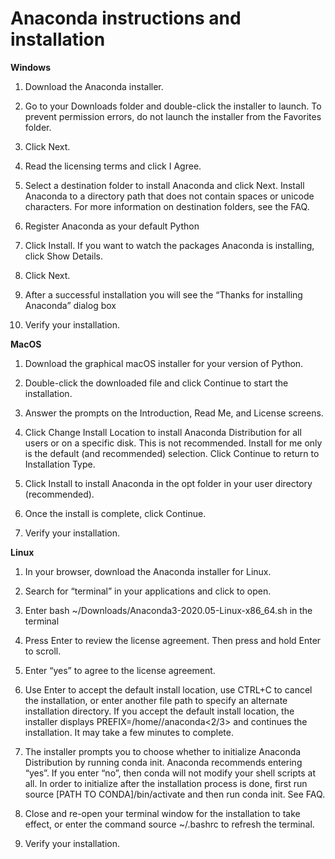 # Anaconda instructions and installation



**Windows** 

1. Download the Anaconda installer. 

2. Go to your Downloads folder and double-click the installer to launch. To prevent permission errors, do not launch the installer from the Favorites folder. 

3. Click Next. 

4. Read the licensing terms and click I Agree. 

5. Select a destination folder to install Anaconda and click Next. Install Anaconda to a directory path that does not contain spaces or unicode characters. For more information on destination folders, see the FAQ. 

6. Register Anaconda as your default Python 

7. Click Install. If you want to watch the packages Anaconda is installing, click Show Details. 

8. Click Next. 

9. After a successful installation you will see the “Thanks for installing Anaconda” dialog box 

10. Verify your installation. 

 



**MacOS** 

1. Download the graphical macOS installer for your version of Python. 

2. Double-click the downloaded file and click Continue to start the installation. 

3. Answer the prompts on the Introduction, Read Me, and License screens. 

4. Click Change Install Location to install Anaconda Distribution for all users or on a specific disk. This is not recommended. Install for me only is the default (and recommended) selection. Click Continue to return to Installation Type. 

5. Click Install to install Anaconda in the opt folder in your user directory (recommended). 

6. Once the install is complete, click Continue. 

7. Verify your installation. 

 



**Linux** 

1. In your browser, download the Anaconda installer for Linux. 

2. Search for “terminal” in your applications and click to open. 

3. Enter bash ~/Downloads/Anaconda3-2020.05-Linux-x86_64.sh in the terminal 

4. Press Enter to review the license agreement. Then press and hold Enter to scroll. 

5. Enter “yes” to agree to the license agreement. 

6. Use Enter to accept the default install location, use CTRL+C to cancel the installation, or enter another file path to specify an alternate installation directory. If you accept the default install location, the installer displays PREFIX=/home/<USER>/anaconda<2/3> and continues the installation. It may take a few minutes to complete. 

7. The installer prompts you to choose whether to initialize Anaconda Distribution by running conda init. Anaconda recommends entering “yes”. If you enter “no”, then conda will not modify your shell scripts at all. In order to initialize after the installation process is done, first run source [PATH TO CONDA]/bin/activate and then run conda init. See FAQ. 

8. Close and re-open your terminal window for the installation to take effect, or enter the command source ~/.bashrc to refresh the terminal. 

9. Verify your installation.	 

 

 

 
